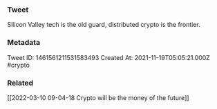 ### Tweet
Silicon Valley tech is the old guard, distributed crypto is the frontier.

### Metadata
Tweet ID: 1461561211531583493
Created At: 2021-11-19T05:05:21.000Z
#crypto

### Related
[[2022-03-10 09-04-18 Crypto will be the money of the future]]

